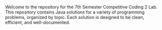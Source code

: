 Welcome to the repository for the 7th Semester Competitive Coding 2 Lab. This repository contains Java solutions for a variety of programming problems, organized by topic. Each solution is designed to be clean, efficient, and well-documented.
